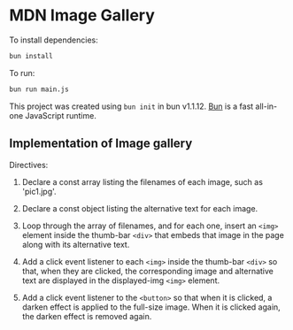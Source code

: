 # MDN Image Gallery

To install dependencies:

```bash
bun install
```

To run:

```bash
bun run main.js
```

This project was created using `bun init` in bun v1.1.12. [Bun](https://bun.sh)
  is a fast all-in-one JavaScript runtime.

## Implementation of Image gallery

Directives:

1. Declare a const array listing the filenames of each image, such as
    'pic1.jpg'.

2. Declare a const object listing the alternative text for each image.

3. Loop through the array of filenames, and for each one, insert an `<img>`
    element inside the thumb-bar `<div>` that embeds that image in the page
    along with its alternative text.

4. Add a click event listener to each `<img>` inside the thumb-bar `<div>` so
    that, when they are clicked, the corresponding image and alternative text
    are displayed in the displayed-img `<img>` element.

5. Add a click event listener to the `<button>` so that when it is clicked, a
   darken effect is applied to the full-size image. When it is clicked again,
   the darken effect is removed again.
